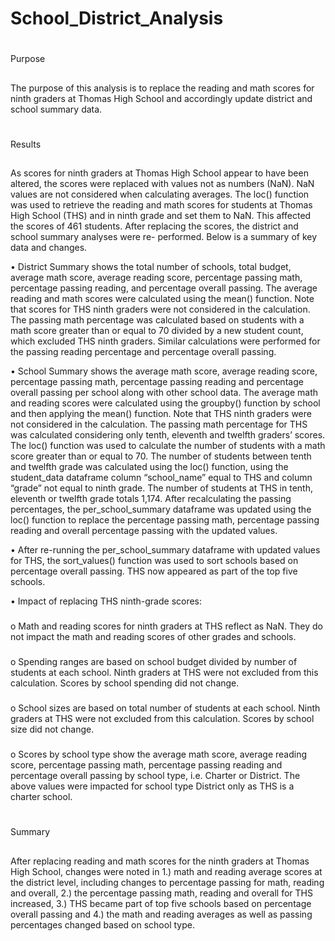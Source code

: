 # School_District_Analysis

# 
Purpose

##
The purpose of this analysis is to replace the reading and math scores for ninth graders at Thomas High School and accordingly update district and school summary data. 

# 
Results

## 
As scores for ninth graders at Thomas High School appear to have been altered, the scores were replaced with values not as numbers (NaN). NaN values are
not considered when calculating averages. The loc() function was used to retrieve the reading and math scores for students at Thomas High School (THS) and 
in ninth grade and set them to NaN. This affected the scores of 461 students. After replacing the scores, the district and school summary analyses were re-
performed. Below is a summary of key data and changes. 

•	District Summary shows the total number of schools, total budget, average math score, average reading score, percentage passing math, percentage passing
reading, and percentage overall passing. The average reading and math scores were calculated using the mean() function. Note that scores for THS ninth
graders were not considered in the calculation. The passing math percentage was calculated based on students with a math score greater than or equal to 70
divided by a new student count, which excluded THS ninth graders. Similar calculations were performed for the passing reading percentage and percentage
overall passing. 

•	School Summary shows the average math score, average reading score, percentage passing math, percentage passing reading and percentage overall passing
per school along with other school data. The average math and reading scores were calculated using the groupby() function by school and then applying the
mean() function. Note that THS ninth graders were not considered in the calculation. The passing math percentage for THS was calculated considering only
tenth, eleventh and twelfth graders’ scores. The loc() function was used to calculate the number of students with a math score greater than or equal to 70.
The number of students between tenth and twelfth grade was calculated using the loc() function, using the student_data dataframe column “school_name” equal
to THS and column “grade” not equal to ninth grade. The number of students at THS in tenth, eleventh or twelfth grade totals 1,174. After recalculating the 
passing percentages, the per_school_summary dataframe was updated using the loc() function to replace the percentage passing math, percentage passing 
reading and overall percentage passing with the updated values. 

•	After re-running the per_school_summary dataframe with updated values for THS, the sort_values() function was used to sort schools based on percentage 
overall passing. THS now appeared as part of the top five schools. 

•	Impact of replacing THS ninth-grade scores:

###
o	Math and reading scores for ninth graders at THS reflect as NaN. They do not impact the math and reading scores of other grades and schools.

###
o	Spending ranges are based on school budget divided by number of students at each school. Ninth graders at THS were not excluded from this calculation. 
Scores by school spending did not change. 

###
o	School sizes are based on total number of students at each school. Ninth graders at THS were not excluded from this calculation. Scores by school size 
did not change. 

###
o	Scores by school type show the average math score, average reading score, percentage passing math, percentage passing reading and percentage overall 
passing by school type, i.e. Charter or District. The above values were impacted for school type District only as THS is a charter school. 

#
Summary

##
After replacing reading and math scores for the ninth graders at Thomas High School, changes were noted in 1.) math and reading average scores at the
district level, including changes to percentage passing for math, reading and overall, 2.) the percentage passing math, reading and overall for THS
increased, 3.)  THS became part of top five schools based on percentage overall passing and 4.) the math and reading averages as well as passing 
percentages changed based on school type. 

